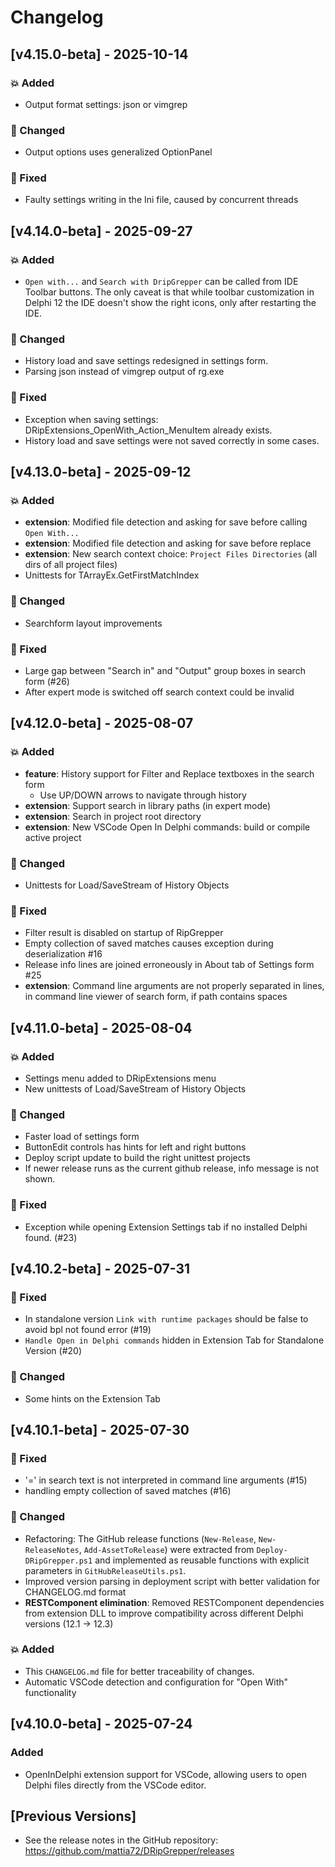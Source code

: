 # Changelog

## [v4.15.0-beta] - 2025-10-14

### 💥 Added
- Output format settings: json or vimgrep

### 🔄 Changed
- Output options uses generalized OptionPanel 

### 🐞 Fixed
- Faulty settings writing in the Ini file, caused by concurrent threads

## [v4.14.0-beta] - 2025-09-27

### 💥 Added
- `Open with...` and `Search with DripGrepper` can be called from IDE Toolbar buttons.
  The only caveat is that while toolbar customization in Delphi 12 the IDE doesn't show the right icons, only after restarting the IDE.

### 🔄 Changed
- History load and save settings redesigned in settings form.
- Parsing json instead of vimgrep output of rg.exe

### 🐞 Fixed
- Exception when saving settings: DRipExtensions_OpenWith_Action_MenuItem already exists. 
- History load and save settings were not saved correctly in some cases.

## [v4.13.0-beta] - 2025-09-12

### 💥 Added
- **extension**: Modified file detection and asking for save before calling `Open With...`
- **extension**: Modified file detection and asking for save before replace
- **extension**: New search context choice: `Project Files Directories` (all dirs of all project files)
- Unittests for TArrayEx.GetFirstMatchIndex

### 🔄 Changed
- Searchform layout improvements

### 🐞 Fixed
- Large gap between "Search in" and "Output" group boxes in search form (#26)
- After expert mode is switched off search context could be invalid

## [v4.12.0-beta] - 2025-08-07

### 💥 Added
- **feature**: History support for Filter and Replace textboxes in the search form
  - Use UP/DOWN arrows to navigate through history
- **extension**: Support search in library paths (in expert mode)
- **extension**: Search in project root directory
- **extension**: New VSCode Open In Delphi commands: build or compile active project

### 🔄 Changed
- Unittests for Load/SaveStream of History Objects

### 🐞 Fixed
- Filter result is disabled on startup of RipGrepper
- Empty collection of saved matches causes exception during deserialization #16
- Release info lines are joined erroneously in About tab of Settings form #25
- **extension**: Command line arguments are not properly separated in lines, in command line viewer of search form, if path contains spaces

## [v4.11.0-beta] - 2025-08-04

### 💥 Added
- Settings menu added to DRipExtensions menu
- New unittests of Load/SaveStream of History Objects

### 🔄 Changed
- Faster load of settings form 
- ButtonEdit controls has hints for left and right buttons
- Deploy script update to build the right unittest projects
- If newer release runs as the current github release, info message is not shown.

### 🐞 Fixed
- Exception while opening Extension Settings tab if no installed Delphi found. (#23)

## [v4.10.2-beta] - 2025-07-31

### 🐞 Fixed
- In standalone version `Link with runtime packages` should be false to avoid bpl not found error (#19)
- `Handle Open in Delphi commands` hidden in Extension Tab for Standalone Version (#20)

### 🔄 Changed
- Some hints on the Extension Tab

## [v4.10.1-beta] - 2025-07-30

### 🐞 Fixed
- '=' in search text is not interpreted in command line arguments (#15)
- handling empty collection of saved matches (#16)

### 🔄 Changed
- Refactoring: The GitHub release functions (`New-Release`, `New-ReleaseNotes`, `Add-AssetToRelease`) were extracted from `Deploy-DRipGrepper.ps1` and implemented as reusable functions with explicit parameters in `GitHubReleaseUtils.ps1`.
- Improved version parsing in deployment script with better validation for CHANGELOG.md format
- **RESTComponent elimination**: Removed RESTComponent dependencies from extension DLL to improve compatibility across different Delphi versions (12.1 → 12.3)

### 💥 Added
- This `CHANGELOG.md` file for better traceability of changes.
- Automatic VSCode detection and configuration for "Open With" functionality

## [v4.10.0-beta] - 2025-07-24

### Added
- OpenInDelphi extension support for VSCode, allowing users to open Delphi files directly from the VSCode editor.

## [Previous Versions]
- See the release notes in the GitHub repository: https://github.com/mattia72/DRipGrepper/releases








